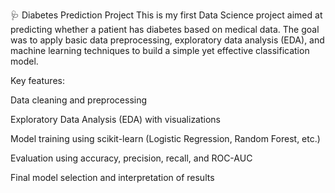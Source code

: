 🩺 Diabetes Prediction Project
This is my first Data Science project aimed at predicting whether a patient has diabetes based on medical data.
The goal was to apply basic data preprocessing, exploratory data analysis (EDA), and machine learning techniques to build a simple yet effective classification model.

Key features:

Data cleaning and preprocessing

Exploratory Data Analysis (EDA) with visualizations

Model training using scikit-learn (Logistic Regression, Random Forest, etc.)

Evaluation using accuracy, precision, recall, and ROC-AUC

Final model selection and interpretation of results
